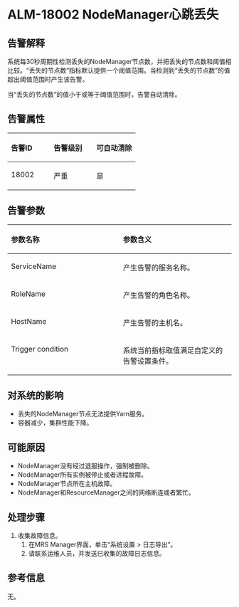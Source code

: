 # ALM-18002 NodeManager心跳丢失<a name="ZH-CN_TOPIC_0191883107"></a>

## 告警解释<a name="zh-cn_topic_0191813948_section65004788"></a>

系统每30秒周期性检测丢失的NodeManager节点数，并把丢失的节点数和阈值相比较。“丢失的节点数”指标默认提供一个阈值范围。当检测到“丢失的节点数”的值超出阈值范围时产生该告警。

当“丢失的节点数”的值小于或等于阈值范围时，告警自动清除。

## 告警属性<a name="zh-cn_topic_0191813948_section48172185"></a>

<a name="zh-cn_topic_0191813948_table65488131"></a>
<table><thead align="left"><tr id="zh-cn_topic_0191813948_row18827362"><th class="cellrowborder" valign="top" width="33.33333333333333%" id="mcps1.1.4.1.1"><p id="zh-cn_topic_0191813948_p48621330"><a name="zh-cn_topic_0191813948_p48621330"></a><a name="zh-cn_topic_0191813948_p48621330"></a>告警ID</p>
</th>
<th class="cellrowborder" valign="top" width="33.33333333333333%" id="mcps1.1.4.1.2"><p id="zh-cn_topic_0191813948_p46013667"><a name="zh-cn_topic_0191813948_p46013667"></a><a name="zh-cn_topic_0191813948_p46013667"></a>告警级别</p>
</th>
<th class="cellrowborder" valign="top" width="33.33333333333333%" id="mcps1.1.4.1.3"><p id="zh-cn_topic_0191813948_p36119548"><a name="zh-cn_topic_0191813948_p36119548"></a><a name="zh-cn_topic_0191813948_p36119548"></a>可自动清除</p>
</th>
</tr>
</thead>
<tbody><tr id="zh-cn_topic_0191813948_row40002310"><td class="cellrowborder" valign="top" width="33.33333333333333%" headers="mcps1.1.4.1.1 "><p id="zh-cn_topic_0191813948_p18961705"><a name="zh-cn_topic_0191813948_p18961705"></a><a name="zh-cn_topic_0191813948_p18961705"></a>18002</p>
</td>
<td class="cellrowborder" valign="top" width="33.33333333333333%" headers="mcps1.1.4.1.2 "><p id="zh-cn_topic_0191813948_p59503116"><a name="zh-cn_topic_0191813948_p59503116"></a><a name="zh-cn_topic_0191813948_p59503116"></a>严重</p>
</td>
<td class="cellrowborder" valign="top" width="33.33333333333333%" headers="mcps1.1.4.1.3 "><p id="zh-cn_topic_0191813948_p55023063"><a name="zh-cn_topic_0191813948_p55023063"></a><a name="zh-cn_topic_0191813948_p55023063"></a>是</p>
</td>
</tr>
</tbody>
</table>

## 告警参数<a name="zh-cn_topic_0191813948_section30896486"></a>

<a name="zh-cn_topic_0191813948_table27683123"></a>
<table><thead align="left"><tr id="zh-cn_topic_0191813948_row23047586"><th class="cellrowborder" valign="top" width="50%" id="mcps1.1.3.1.1"><p id="zh-cn_topic_0191813948_p54915211"><a name="zh-cn_topic_0191813948_p54915211"></a><a name="zh-cn_topic_0191813948_p54915211"></a>参数名称</p>
</th>
<th class="cellrowborder" valign="top" width="50%" id="mcps1.1.3.1.2"><p id="zh-cn_topic_0191813948_p18947112"><a name="zh-cn_topic_0191813948_p18947112"></a><a name="zh-cn_topic_0191813948_p18947112"></a>参数含义</p>
</th>
</tr>
</thead>
<tbody><tr id="zh-cn_topic_0191813948_row58321122"><td class="cellrowborder" valign="top" width="50%" headers="mcps1.1.3.1.1 "><p id="zh-cn_topic_0191813948_p26390432"><a name="zh-cn_topic_0191813948_p26390432"></a><a name="zh-cn_topic_0191813948_p26390432"></a>ServiceName</p>
</td>
<td class="cellrowborder" valign="top" width="50%" headers="mcps1.1.3.1.2 "><p id="zh-cn_topic_0191813948_p57250251"><a name="zh-cn_topic_0191813948_p57250251"></a><a name="zh-cn_topic_0191813948_p57250251"></a>产生告警的服务名称。</p>
</td>
</tr>
<tr id="zh-cn_topic_0191813948_row45490212"><td class="cellrowborder" valign="top" width="50%" headers="mcps1.1.3.1.1 "><p id="zh-cn_topic_0191813948_p60828573"><a name="zh-cn_topic_0191813948_p60828573"></a><a name="zh-cn_topic_0191813948_p60828573"></a>RoleName</p>
</td>
<td class="cellrowborder" valign="top" width="50%" headers="mcps1.1.3.1.2 "><p id="zh-cn_topic_0191813948_p28167350"><a name="zh-cn_topic_0191813948_p28167350"></a><a name="zh-cn_topic_0191813948_p28167350"></a>产生告警的角色名称。</p>
</td>
</tr>
<tr id="zh-cn_topic_0191813948_row52179558"><td class="cellrowborder" valign="top" width="50%" headers="mcps1.1.3.1.1 "><p id="zh-cn_topic_0191813948_p65794642"><a name="zh-cn_topic_0191813948_p65794642"></a><a name="zh-cn_topic_0191813948_p65794642"></a>HostName</p>
</td>
<td class="cellrowborder" valign="top" width="50%" headers="mcps1.1.3.1.2 "><p id="zh-cn_topic_0191813948_p27765811"><a name="zh-cn_topic_0191813948_p27765811"></a><a name="zh-cn_topic_0191813948_p27765811"></a>产生告警的主机名。</p>
</td>
</tr>
<tr id="zh-cn_topic_0191813948_row48565715"><td class="cellrowborder" valign="top" width="50%" headers="mcps1.1.3.1.1 "><p id="zh-cn_topic_0191813948_p41508862"><a name="zh-cn_topic_0191813948_p41508862"></a><a name="zh-cn_topic_0191813948_p41508862"></a>Trigger condition</p>
</td>
<td class="cellrowborder" valign="top" width="50%" headers="mcps1.1.3.1.2 "><p id="zh-cn_topic_0191813948_p6774674"><a name="zh-cn_topic_0191813948_p6774674"></a><a name="zh-cn_topic_0191813948_p6774674"></a>系统当前指标取值满足自定义的告警设置条件。</p>
</td>
</tr>
</tbody>
</table>

## 对系统的影响<a name="zh-cn_topic_0191813948_section9632925"></a>

-   丢失的NodeManager节点无法提供Yarn服务。
-   容器减少，集群性能下降。

## 可能原因<a name="zh-cn_topic_0191813948_section19587461"></a>

-   NodeManager没有经过退服操作，强制被删除。
-   NodeManager所有实例被停止或者进程故障。
-   NodeManager节点所在主机故障。
-   NodeManager和ResourceManager之间的网络断连或者繁忙。

## 处理步骤<a name="zh-cn_topic_0191813948_section42069424"></a>

1.  收集故障信息。
    1.  在MRS Manager界面，单击“系统设置 \> 日志导出”。
    2.  请联系运维人员，并发送已收集的故障日志信息。


## 参考信息<a name="zh-cn_topic_0191813948_section43080504"></a>

无。

